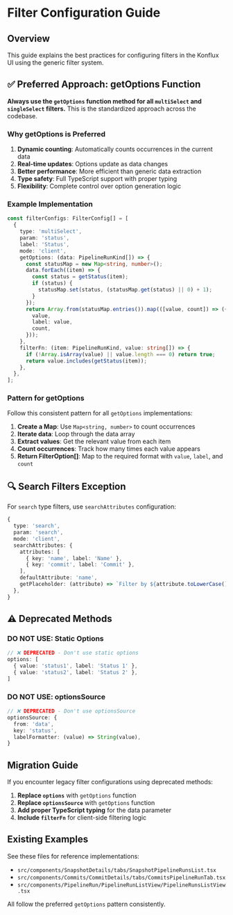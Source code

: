 # Filter Configuration Guide

## Overview

This guide explains the best practices for configuring filters in the Konflux UI using the generic filter system.

## ✅ Preferred Approach: getOptions Function

**Always use the `getOptions` function method for all `multiSelect` and `singleSelect` filters.** This is the standardized approach across the codebase.

### Why getOptions is Preferred

1. **Dynamic counting**: Automatically counts occurrences in the current data
2. **Real-time updates**: Options update as data changes
3. **Better performance**: More efficient than generic data extraction
4. **Type safety**: Full TypeScript support with proper typing
5. **Flexibility**: Complete control over option generation logic

### Example Implementation

```typescript
const filterConfigs: FilterConfig[] = [
  {
    type: 'multiSelect',
    param: 'status',
    label: 'Status',
    mode: 'client',
    getOptions: (data: PipelineRunKind[]) => {
      const statusMap = new Map<string, number>();
      data.forEach((item) => {
        const status = getStatus(item);
        if (status) {
          statusMap.set(status, (statusMap.get(status) || 0) + 1);
        }
      });
      return Array.from(statusMap.entries()).map(([value, count]) => ({
        value,
        label: value,
        count,
      }));
    },
    filterFn: (item: PipelineRunKind, value: string[]) => {
      if (!Array.isArray(value) || value.length === 0) return true;
      return value.includes(getStatus(item));
    },
  },
];
```

### Pattern for getOptions

Follow this consistent pattern for all `getOptions` implementations:

1. **Create a Map**: Use `Map<string, number>` to count occurrences
2. **Iterate data**: Loop through the data array
3. **Extract values**: Get the relevant value from each item
4. **Count occurrences**: Track how many times each value appears
5. **Return FilterOption[]**: Map to the required format with `value`, `label`, and `count`

## 🔍 Search Filters Exception

For `search` type filters, use `searchAttributes` configuration:

```typescript
{
  type: 'search',
  param: 'search',
  mode: 'client',
  searchAttributes: {
    attributes: [
      { key: 'name', label: 'Name' },
      { key: 'commit', label: 'Commit' },
    ],
    defaultAttribute: 'name',
    getPlaceholder: (attribute) => `Filter by ${attribute.toLowerCase()}...`,
  },
}
```

## ⚠️ Deprecated Methods

### DO NOT USE: Static Options

```typescript
// ❌ DEPRECATED - Don't use static options
options: [
  { value: 'status1', label: 'Status 1' },
  { value: 'status2', label: 'Status 2' },
]
```

### DO NOT USE: optionsSource

```typescript
// ❌ DEPRECATED - Don't use optionsSource
optionsSource: {
  from: 'data',
  key: 'status',
  labelFormatter: (value) => String(value),
}
```

## Migration Guide

If you encounter legacy filter configurations using deprecated methods:

1. **Replace `options`** with `getOptions` function
2. **Replace `optionsSource`** with `getOptions` function  
3. **Add proper TypeScript typing** for the data parameter
4. **Include `filterFn`** for client-side filtering logic

## Existing Examples

See these files for reference implementations:
- `src/components/SnapshotDetails/tabs/SnapshotPipelineRunsList.tsx`
- `src/components/Commits/CommitDetails/tabs/CommitsPipelineRunTab.tsx`
- `src/components/PipelineRun/PipelineRunListView/PipelineRunsListView.tsx`

All follow the preferred `getOptions` pattern consistently.
